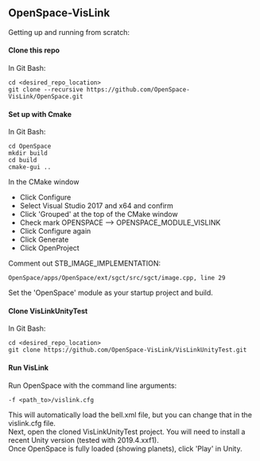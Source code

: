 ## OpenSpace-VisLink
Getting up and running from scratch:
#### Clone this repo
In Git Bash:
```
cd <desired_repo_location>
git clone --recursive https://github.com/OpenSpace-VisLink/OpenSpace.git
```
#### Set up with Cmake
In Git Bash:
```
cd OpenSpace
mkdir build
cd build
cmake-gui ..
```
In the CMake window
- Click Configure 
- Select Visual Studio 2017 and x64 and confirm
- Click 'Grouped' at the top of the CMake window
- Check mark OPENSPACE --> OPENSPACE_MODULE_VISLINK
- Click Configure again
- Click Generate
- Click OpenProject  

Comment out STB_IMAGE_IMPLEMENTATION:
```
OpenSpace/apps/OpenSpace/ext/sgct/src/sgct/image.cpp, line 29
```
Set the 'OpenSpace' module as your startup project and build.
#### Clone VisLinkUnityTest
In Git Bash:
```
cd <desired_repo_location>
git clone https://github.com/OpenSpace-VisLink/VisLinkUnityTest.git
```
#### Run VisLink
Run OpenSpace with the command line arguments:
```
-f <path_to>/vislink.cfg
```
This will automatically load the bell.xml file, but you can change that in the vislink.cfg file.   
Next, open the cloned VisLinkUnityTest project. You will need to install a recent Unity version (tested with 2019.4.xxf1).   
Once OpenSpace is fully loaded (showing planets), click 'Play' in Unity.   
